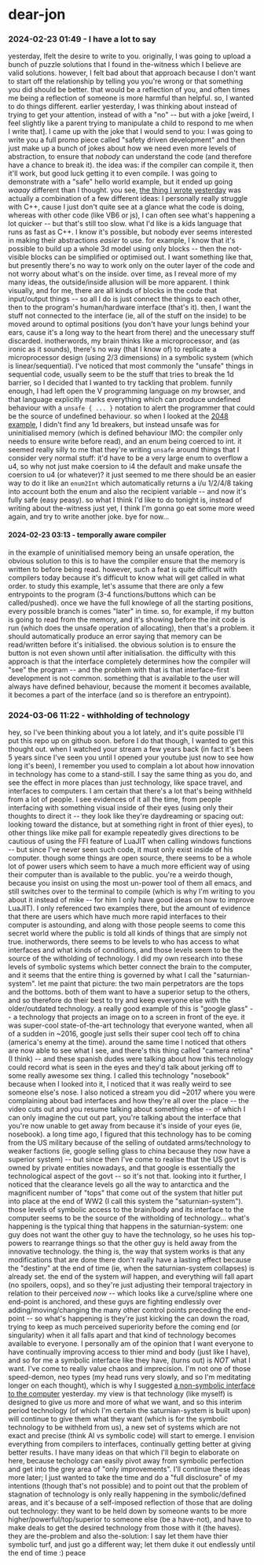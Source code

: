 # dear-jon

### 2024-02-23 01:49 - I have a lot to say

yesterday, Ifelt the desire to write to you. originally, I was going to upload a bunch of puzzle solutions that I found in the-witness which I believe are valid solutions. however, I felt bad about that approach because I don't want to start off the relationship by telling you you're wrong or that something you did should be better. that would be a reflection of you, and often times me being a reflection of someone is more harmful than helpful. so, I wanted to do things different.
earlier yesterday, I was thinking about instead of trying to get your attention, instead of with a "no" -- but with a joke [weird, I feel slightly like a parent trying to manipulate a child to respond to me when I write that]. I came up with the joke that I would send to you: I was going to write you a full promo piece called "safety driven development" and then just make up a bunch of jokes about how we need even more levels of abstraction, to ensure that *nobody* can understand the code (and therefore have a chance to break it). the idea was: if the compiler can compile it, then it'll work, but good luck getting it to even compile. I was going to demonstrate with a "safe" hello world example, but it ended up going *waaay* different than I thought.
	you see, [the thing I wrote yesterday](/safety-driven-development.md) was actually a combination of a few different ideas: I personally really struggle with C++, cause I just don't quite see at a glance what the code is doing, whereas with other code (like VB6 or js), I can often see what's happening a lot quicker -- but that's still too slow. what I'd like is a kids language that runs as fast as C++. I know it's possible, but nobody ever seems interested in making their abstractions *easier* to use. for example, I know that it's possible to build up a whole 3d model using only blocks -- then the not-visible blocks can be simplified or optimised out. I want something like that, but presently there's no way to work only on the outer layer of the code and not worry about what's on the inside. over time, as I reveal more of my many ideas, the outside/inside allusion will be more apparent. I think visually, and for me, there are all kinds of blocks in the code that input/output things -- so all I do is just connect the things to each other, then to the program's human/hardware interface (that's it). then, I want the stuff not connected to the interface (ie, all of the stuff on the inside) to be moved around to optimal positions (you don't have your lungs behind your ears, cause it's a long way to the heart from there) and the unecessary stuff discarded. inotherwords, my brain thinks like a microprocessor, and (as ironic as it sounds), there's no way (that I know of) to replicate a microprocessor design (using 2/3 dimensions) in a symbolic system (which is linear/sequential).
	I've noticed that most commonly the "unsafe" things in sequential code, usually seem to be the stuff that tries to break the 1d barrier, so I decided that I wanted to try tackling that problem. funnily enough, I had left open the V programming language on my browser, and that language explicitly marks everything which can produce undefined behaviour with a `unsafe { ... }` notation to alert the programmer that could be the source of undefined behaviour. so when I looked at the [2048 example](https://github.com/vlang/v/blob/master/examples/2048/2048.v), I didn't find any 1d breakers, but instead unsafe was for uninitialised memory (which is defined behaviour IMO: the compiler only needs to ensure write before read), and an enum being coerced to int. it seemed really silly to me that they're writing `unsafe` around things that I consider very normal stuff: it'd have to be a very large enum to overflow a u4, so why not just make coersion to i4 the default and make unsafe the coersion to u4 (or whatever)? it just seemed to me there should be an easier way to do it like an `enum2Int` which automatically returns a i/u 1/2/4/8 taking into account both the enum and also the recipient variable -- and now it's fully safe (easy peasy).
so what I think I'd like to do tonight is, instead of writing about the-witness just yet, I think I'm gonna go eat some more weed again, and try to write another joke. bye for now...

#### 2024-02-23 03:13 - temporally aware compiler

in the example of uninitialised memory being an unsafe operation, the obvious solution to this is to have the compiler ensure that the memory is written to before being read. however, such a feat is quite difficult with compilers today because it's difficult to know what will get called in what order. to study this example, let's assume that there are only a few entrypoints to the program (3-4 functions/buttons which can be called/pushed). once we have the full knowlege of all the starting positions, every possible branch is comes "later" in time.
	so, for example, if my button is going to read from the memory, and it's showing before the init code is run (which does the unsafe operation of allocating), then that's a problem. it should automatically produce an error saying that memory can be read/written before it's initialised. the obvious solution is to ensure the button is not even shown until after initialisation.
the difficulty with this approach is that the interface completely determines how the compiler will "see" the program -- and the problem with that is that interface-first development is not common. something that is available to the user will always have defined behaviour, because the moment it becomes available, it becomes a part of the interface (and so is therefore an entrypoint).

### 2024-03-06 11:22 - withholding of technology

hey, so I've been thinking about you a lot lately, and it's quite possible I'll put this repo up on github soon. before I do that though, I wanted to get this thought out. when I watched your stream a few years back (in fact it's been 5 years since I've seen you until I opened your youtube just now to see how long it's been), I remember you used to complain a lot about how innovation in technology has come to a stand-still. I say the same thing as you do, and see the effect in more places than just technology, like space travel, and interfaces to computers. I am certain that there's a lot that's being withheld from a lot of people. I see evidences of it all the time, from people interfacing with something visual inside of their eyes (using only their thoughts to direct it -- they look like they're daydreaming or spacing out: looking toward the distance, but at something right in front of thier eyes), to other things like mike pall for example repeatedly gives directions to be cautious of using the FFI feature of LuaJIT when calling windows functions -- but since I've never seen such code, it must only exist inside of his computer. though some things are open source, there seems to be a whole lot of power users which seem to have a much more efficient way of using their computer than is available to the public. you're a weirdo though, because you insist on using the most un-power tool of them all emacs, and still switches over to the terminal to compile (which is why I'm writing to you about it instead of mike -- for him I only have good ideas on how to improve LuaJIT).
I only referenced two examples there, but the amount of evidence that there are users which have much more rapid interfaces to their computer is astounding, and along with those people seems to come this secret world where the public is told all kinds of things that are simply not true. inotherwords, there seems to be levels to who has access to what interfaces and what kinds of conditions, and those levels seem to be the source of the witholding of technology.
	I did my own research into these levels of symbolic systems which better connect the brain to the computer, and it seems that the entire thing is governed by what I call the "saturnian-system". let me paint that picture: the two main perpetrators are the tops and the bottoms. both of them want to have a superior setup to the others, and so therefore do their best to try and keep everyone else with the older/outdated technology. a really good example of this is "google glass" -- a technology that projects an image on to a screen in front of the eye. it was super-cool state-of-the-art technology that everyone wanted, when all of a sudden in ~2016, google just sells their super cool tech off to china (america's enemy at the time). around the same time I noticed that others are now able to see what I see, and there's this thing called "camera retina" (I think) -- and these spanish dudes were talking about how this technology could record what is seen in the eyes and they'd talk about jerking off to some really awesome sex thing. I called this technology "nosebook" because when I looked into it, I noticed that it was really weird to see someone else's nose. I also noticed a stream you did ~2017 where you were complaining about bad interfaces and how they're all over the place -- the video cuts out and you resume talking about something else -- of which I can only imagine the cut out part, you're talking about the interface that you're now unable to get away from because it's inside of your eyes (ie, nosebook). a long time ago, I figured that this technology has to be coming from the US military because of the selling of outdated arms/technology to weaker factions (ie, google selling glass to china because they now have a superior system) -- but since then I've come to realise that the US govt is owned by private entities nowadays, and that google is essentially the technological aspect of the govt -- so it's not that. looking into it further, I noticed that the clearance levels go all the way to antarctica and the magnificent number of "tops" that come out of the system that hitler put into place at the end of WW2 (I call this system the "saturnian-system").
those levels of symbolic access to the brain/body and its interface to the computer seems to be the source of the witholding of technology... what's happening is the typical thing that happens in the saturnian-system: one guy does not want the other guy to have the technology, so he uses his top-powers to rearrange things so that the other guy is held away from the innovative technology. the thing is, the way that system works is that any modifications that are done there don't really have a lasting effect because the "destiny" at the end of time (ie, when the saturnian-system collapses) is already set. the end of the system *will* happen, and everything will fall apart (no spoilers, oops), and so they're just adjusting their temporal trajectory in relation to their perceived *now* -- which looks like a curve/spline where one end-point is anchored, and these guys are fighting endlessly over adding/moving/changing the many other control points preceding the end-point -- so what's happening is they're just kicking the can down the road, trying to keep as much perceived superiority before the coming end (or singularity) when it all falls apart and that kind of technology becomes available to everyone.
I personally am of the opinion that I want everyone to have continually improving access to thier mind and body (just like I have), and so for me a symbolic interface like they have, (turns out) is *NOT* what I want. I've come to really value chaos and imprecision. I'm not one of those speed-demon, neo types (my head runs very slowly, and so I'm meditating longer on each thought), which is why I suggested [a non-symbolic interface to the computer](/chaos-machines.md#2024-03-05-0958---bad-memory-forgitfulness-is-good) yesterday. my view is that technology (like myself) is designed to give us more and more of what we want, and so this interim period technology (of which I'm certain the saturnian-system is built upon) will continue to give them what they want (which is for the symbolic technology to be withheld from us), a new set of systems which are not exact and precise (think AI vs symbolic code) will start to emerge. I envision everything from compilers to interfaces, continually getting better at giving better results. I have many ideas on that which I'll begin to elaborate on here, because techology can easily pivot away from symbolic perfection and get into the grey area of "only improvements".
I'll continue these ideas more later; I just wanted to take the time and do a "full disclosure" of my intentions (though that's not possible) and to point out that the problem of stagnation of technology is only really happening in the symbolic/defined areas, and it's because of a self-imposed reflection of those that are doling out technology: they want to be held down by someone wants to be more higher/powerful/top/superior to someone else (be a have-not), and have to make deals to get the desired technology from those with it (the haves). they are the-problem and also the-solution: I say let them have thier symbolic turf, and just go a different way; let them duke it out endlessly until the end of time :) peace
